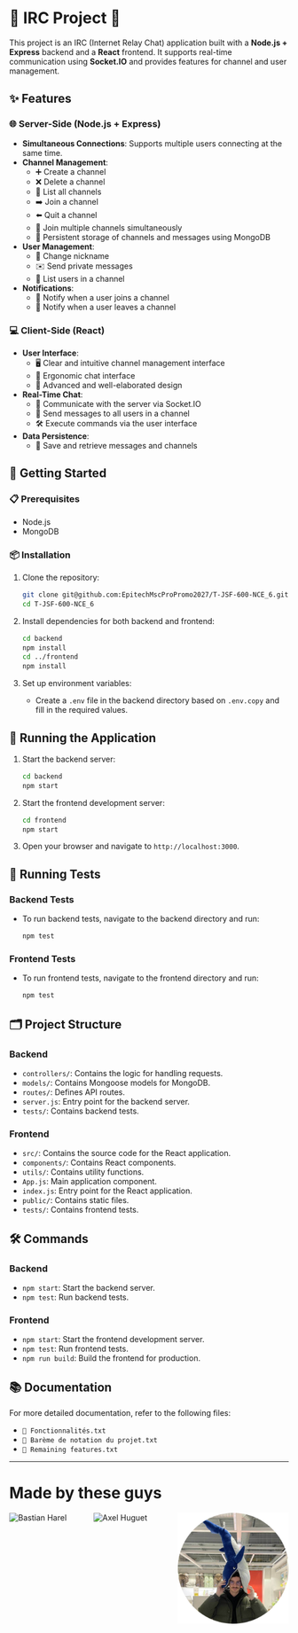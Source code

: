 # 🎉 IRC Project 🎉

This project is an IRC (Internet Relay Chat) application built with a **Node.js + Express** backend and a **React** frontend. It supports real-time communication using **Socket.IO** and provides features for channel and user management.

## ✨ Features

### 🌐 Server-Side (Node.js + Express)
- **Simultaneous Connections**: Supports multiple users connecting at the same time.
- **Channel Management**:
    - ➕ Create a channel
    - ❌ Delete a channel
    - 📜 List all channels
    - ➡️ Join a channel
    - ⬅️ Quit a channel
    - 🔄 Join multiple channels simultaneously
    - 💾 Persistent storage of channels and messages using MongoDB
- **User Management**:
    - 🔄 Change nickname
    - ✉️ Send private messages
    - 👥 List users in a channel
- **Notifications**:
    - 🔔 Notify when a user joins a channel
    - 🔕 Notify when a user leaves a channel

### 💻 Client-Side (React)
- **User Interface**:
    - 🖥️ Clear and intuitive channel management interface
    - 💬 Ergonomic chat interface
    - 🎨 Advanced and well-elaborated design
- **Real-Time Chat**:
    - 🔄 Communicate with the server via Socket.IO
    - 📨 Send messages to all users in a channel
    - 🛠️ Execute commands via the user interface
- **Data Persistence**:
    - 💾 Save and retrieve messages and channels

## 🚀 Getting Started

### 📋 Prerequisites
- Node.js
- MongoDB

### 📦 Installation

1. Clone the repository:
     ```sh
     git clone git@github.com:EpitechMscProPromo2027/T-JSF-600-NCE_6.git
     cd T-JSF-600-NCE_6
     ```

2. Install dependencies for both backend and frontend:
     ```sh
     cd backend
     npm install
     cd ../frontend
     npm install
     ```

3. Set up environment variables:
     - Create a `.env` file in the backend directory based on `.env.copy` and fill in the required values.

## 🏃 Running the Application

1. Start the backend server:
     ```sh
     cd backend
     npm start
     ```

2. Start the frontend development server:
     ```sh
     cd frontend
     npm start
     ```

3. Open your browser and navigate to `http://localhost:3000`.

## 🧪 Running Tests

### Backend Tests
- To run backend tests, navigate to the backend directory and run:
    ```sh
    npm test
    ```

### Frontend Tests
- To run frontend tests, navigate to the frontend directory and run:
    ```sh
    npm test
    ```

## 🗂️ Project Structure

### Backend
- `controllers/`: Contains the logic for handling requests.
- `models/`: Contains Mongoose models for MongoDB.
- `routes/`: Defines API routes.
- `server.js`: Entry point for the backend server.
- `tests/`: Contains backend tests.

### Frontend
- `src/`: Contains the source code for the React application.
- `components/`: Contains React components.
- `utils/`: Contains utility functions.
- `App.js`: Main application component.
- `index.js`: Entry point for the React application.
- `public/`: Contains static files.
- `tests/`: Contains frontend tests.

## 🛠️ Commands

### Backend 
- `npm start`: Start the backend server.
- `npm test`: Run backend tests.

### Frontend
- `npm start`: Start the frontend development server.
- `npm test`: Run frontend tests.
- `npm run build`: Build the frontend for production.

## 📚 Documentation
For more detailed documentation, refer to the following files:
- `📄 Fonctionnalités.txt`
- `📄 Barème de notation du projet.txt`
- `📄 Remaining features.txt`

---

# Made by these guys

<div style="display: flex; justify-content: space-around;">
  <img src="/frontend/public/bastian-tenue-de-plongée-modified.png" alt="Bastian Harel" width="200"/>
  <img src="/frontend/public/axel-modified.png" alt="Axel Huguet" width="200"/>
  <img src="/frontend/public/clement-baleine-modified.png" alt="Clément Lores" width="200"/>
</div>
